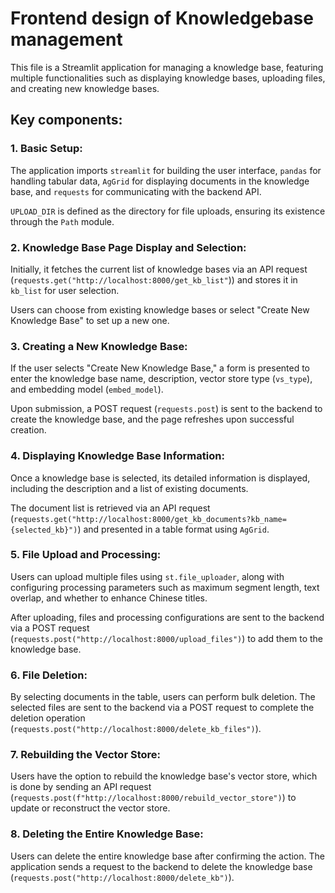 # Frontend design of Knowledgebase management

This file is a Streamlit application for managing a knowledge base, featuring multiple functionalities such as displaying knowledge bases, uploading files, and creating new knowledge bases.

## Key components:

### 1. Basic Setup:

The application imports `streamlit` for building the user interface, `pandas` for handling tabular data, `AgGrid` for displaying documents in the knowledge base, and `requests` for communicating with the backend API.

`UPLOAD_DIR` is defined as the directory for file uploads, ensuring its existence through the `Path` module.

### 2. Knowledge Base Page Display and Selection:

Initially, it fetches the current list of knowledge bases via an API request (`requests.get("http://localhost:8000/get_kb_list"`)) and stores it in `kb_list` for user selection.

Users can choose from existing knowledge bases or select "Create New Knowledge Base" to set up a new one.

### 3. Creating a New Knowledge Base:

If the user selects "Create New Knowledge Base," a form is presented to enter the knowledge base name, description, vector store type (`vs_type`), and embedding model (`embed_model`).

Upon submission, a POST request (`requests.post`) is sent to the backend to create the knowledge base, and the page refreshes upon successful creation.

### 4. Displaying Knowledge Base Information:

Once a knowledge base is selected, its detailed information is displayed, including the description and a list of existing documents.

The document list is retrieved via an API request (`requests.get("http://localhost:8000/get_kb_documents?kb_name={selected_kb}")`) and presented in a table format using `AgGrid`.

### 5. File Upload and Processing:

Users can upload multiple files using `st.file_uploader`, along with configuring processing parameters such as maximum segment length, text overlap, and whether to enhance Chinese titles.

After uploading, files and processing configurations are sent to the backend via a POST request (`requests.post("http://localhost:8000/upload_files")`) to add them to the knowledge base.

### 6. File Deletion:

By selecting documents in the table, users can perform bulk deletion. The selected files are sent to the backend via a POST request to complete the deletion operation (`requests.post("http://localhost:8000/delete_kb_files")`).

### 7. Rebuilding the Vector Store:

Users have the option to rebuild the knowledge base's vector store, which is done by sending an API request (`requests.post(f"http://localhost:8000/rebuild_vector_store")`) to update or reconstruct the vector store.

### 8. Deleting the Entire Knowledge Base:

Users can delete the entire knowledge base after confirming the action. The application sends a request to the backend to delete the knowledge base (`requests.post("http://localhost:8000/delete_kb")`).